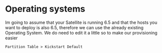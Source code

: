 # Operating systems

Im going to assume that your Satellite is running 6.5 and that the hosts you want to deploy is also 6.5, therefore we can use the already existing Operating System. We do need to edit it a little so to make our provisioning easier

```Partition Table > Kickstart Default```
